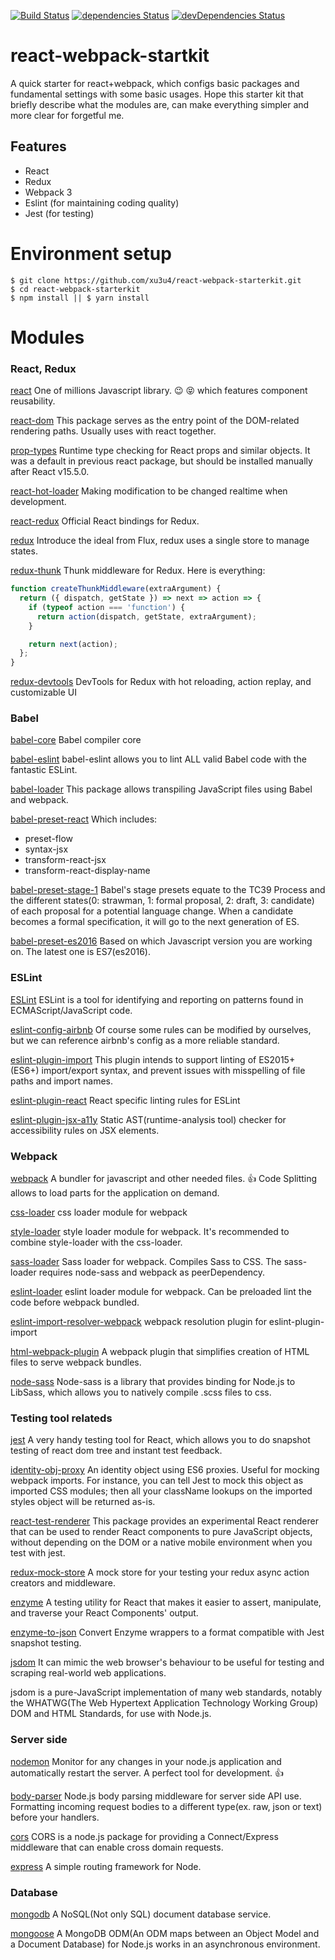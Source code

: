 [![Build Status](https://travis-ci.org/xu3u4/react-webpack-starterkit.svg?branch=master)](https://travis-ci.org/xu3u4/react-webpack-starterkit)
[![dependencies Status](https://david-dm.org/xu3u4/react-webpack-starterkit/status.svg)](https://david-dm.org/xu3u4/react-webpack-starterkit)
[![devDependencies Status](https://david-dm.org/xu3u4/react-webpack-starterkit/dev-status.svg)](https://david-dm.org/xu3u4/react-webpack-starterkit?type=dev)

# react-webpack-startkit
A quick starter for react+webpack, which configs basic packages and fundamental settings with some basic usages.
Hope this starter kit that briefly describe what the modules are, can make everything simpler and more clear for forgetful me.
## Features
- React
- Redux
- Webpack 3
- Eslint (for maintaining coding quality)
- Jest (for testing)

# Environment setup

```
$ git clone https://github.com/xu3u4/react-webpack-starterkit.git
$ cd react-webpack-starterkit
$ npm install || $ yarn install
```

# Modules
### React, Redux
[react](https://github.com/facebook/react)
One of millions Javascript library. :wink: :stuck_out_tongue_closed_eyes:
which features component reusability.

[react-dom](https://github.com/facebook/react/tree/master/packages/react-dom)
This package serves as the entry point of the DOM-related rendering paths. Usually uses with react together.

[prop-types](https://github.com/facebook/prop-types)
Runtime type checking for React props and similar objects.
It was a default in previous react package, but should be installed manually after React v15.5.0.

[react-hot-loader](https://github.com/gaearon/react-hot-loader)
Making modification to be changed realtime when development.

[react-redux](https://github.com/reactjs/react-redux)
Official React bindings for Redux.

[redux](https://github.com/reactjs/redux)
Introduce the ideal from Flux, redux uses a single store to manage states.

[redux-thunk](https://github.com/gaearon/redux-thunk)
Thunk middleware for Redux.
Here is everything:
```javascript
function createThunkMiddleware(extraArgument) {
  return ({ dispatch, getState }) => next => action => {
    if (typeof action === 'function') {
      return action(dispatch, getState, extraArgument);
    }

    return next(action);
  };
}
```

[redux-devtools](https://github.com/gaearon/redux-devtools)
DevTools for Redux with hot reloading, action replay, and customizable UI 

### Babel
[babel-core](https://github.com/babel/babel/tree/7.0/packages/babel-core)
Babel compiler core

[babel-eslint](https://github.com/babel/babel-eslint)
babel-eslint allows you to lint ALL valid Babel code with the fantastic ESLint.

[babel-loader](https://github.com/babel/babel-loader)
This package allows transpiling JavaScript files using Babel and webpack.

[babel-preset-react](https://github.com/babel/babel/tree/master/packages/babel-preset-react)
Which includes: 
+ preset-flow
+ syntax-jsx
+ transform-react-jsx
+ transform-react-display-name

[babel-preset-stage-1](https://github.com/babel/babel/tree/master/packages/babel-preset-stage-1)
Babel's stage presets equate to the TC39 Process and the different states(0: strawman, 1: formal proposal, 2: draft, 3: candidate) of each proposal for a potential language change. When a candidate becomes a formal specification, it will go to the next generation of ES.

[babel-preset-es2016](https://github.com/babel/babel/tree/master/packages/babel-preset-es2016)
Based on which Javascript version you are working on. The latest one is ES7(es2016).

### ESLint
[ESLint](https://github.com/eslint/eslint)
ESLint is a tool for identifying and reporting on patterns found in ECMAScript/JavaScript code.

[eslint-config-airbnb](https://github.com/airbnb/javascript/tree/master/packages/eslint-config-airbnb)
Of course some rules can be modified by ourselves, but we can reference airbnb's config as a more reliable standard.

[eslint-plugin-import](https://github.com/benmosher/eslint-plugin-import)
This plugin intends to support linting of ES2015+ (ES6+) import/export syntax, and prevent issues with misspelling of file paths and import names.

[eslint-plugin-react](https://github.com/yannickcr/eslint-plugin-react)
React specific linting rules for ESLint

[eslint-plugin-jsx-a11y](https://github.com/evcohen/eslint-plugin-jsx-a11y)
Static AST(runtime-analysis tool) checker for accessibility rules on JSX elements.

### Webpack
[webpack](https://github.com/webpack/webpack)
A bundler for javascript and other needed files.
:thumbsup: Code Splitting allows to load parts for the application on demand.

[css-loader](https://github.com/webpack-contrib/css-loader)
css loader module for webpack

[style-loader](https://github.com/webpack-contrib/style-loader)
style loader module for webpack.
It's recommended to combine style-loader with the css-loader.

[sass-loader](https://github.com/webpack-contrib/sass-loader)
Sass loader for webpack. Compiles Sass to CSS.
The sass-loader requires node-sass and webpack as peerDependency.

[eslint-loader](https://github.com/MoOx/eslint-loader)
eslint loader module for webpack. Can be preloaded lint the code before webpack bundled.

[eslint-import-resolver-webpack](https://www.npmjs.com/package/eslint-import-resolver-webpack)
webpack resolution plugin for eslint-plugin-import

[html-webpack-plugin](https://github.com/jantimon/html-webpack-plugin)
A webpack plugin that simplifies creation of HTML files to serve webpack bundles.

[node-sass](https://github.com/sass/node-sass)
Node-sass is a library that provides binding for Node.js to LibSass, which allows you to natively compile .scss files to css.


### Testing tool relateds
[jest](https://github.com/facebook/jest)
A very handy testing tool for React, which allows you to do snapshot testing of react dom tree and instant test feedback.

[identity-obj-proxy](https://github.com/keyanzhang/identity-obj-proxy)
An identity object using ES6 proxies. Useful for mocking webpack imports. For instance, you can tell Jest to mock this object as imported CSS modules; then all your className lookups on the imported styles object will be returned as-is.

[react-test-renderer](https://github.com/facebook/react/tree/master/packages/react-test-renderer)
This package provides an experimental React renderer that can be used to render React components to pure JavaScript objects, without depending on the DOM or a native mobile environment when you test with jest.

[redux-mock-store](https://github.com/arnaudbenard/redux-mock-store)
A mock store for your testing your redux async action creators and middleware.

[enzyme](https://github.com/airbnb/enzyme)
A testing utility for React that makes it easier to assert, manipulate, and traverse your React Components' output.

[enzyme-to-json](https://github.com/adriantoine/enzyme-to-json)
Convert Enzyme wrappers to a format compatible with Jest snapshot testing.

[jsdom](https://github.com/tmpvar/jsdom)
It can mimic the web browser's behaviour to be useful for testing and scraping real-world web applications.

jsdom is a pure-JavaScript implementation of many web standards, notably the WHATWG(The Web Hypertext Application Technology Working Group) DOM and HTML Standards, for use with Node.js. 

### Server side
[nodemon](https://github.com/remy/nodemon)
Monitor for any changes in your node.js application and automatically restart the server.
A perfect tool for development. :thumbsup:

[body-parser](https://github.com/expressjs/body-parser)
Node.js body parsing middleware for server side API use.
Formatting incoming request bodies to a different type(ex. raw, json or text) before your handlers.

[cors](https://github.com/expressjs/cors)
CORS is a node.js package for providing a Connect/Express middleware that can enable cross domain requests.

[express](https://github.com/expressjs/express)
A simple routing framework for Node.

### Database
[mongodb](https://github.com/mongodb/node-mongodb-native)
A NoSQL(Not only SQL) document database service.

[mongoose](https://github.com/Automattic/mongoose)
A MongoDB ODM(An ODM maps between an Object Model and a Document Database) for Node.js works in an asynchronous environment.
